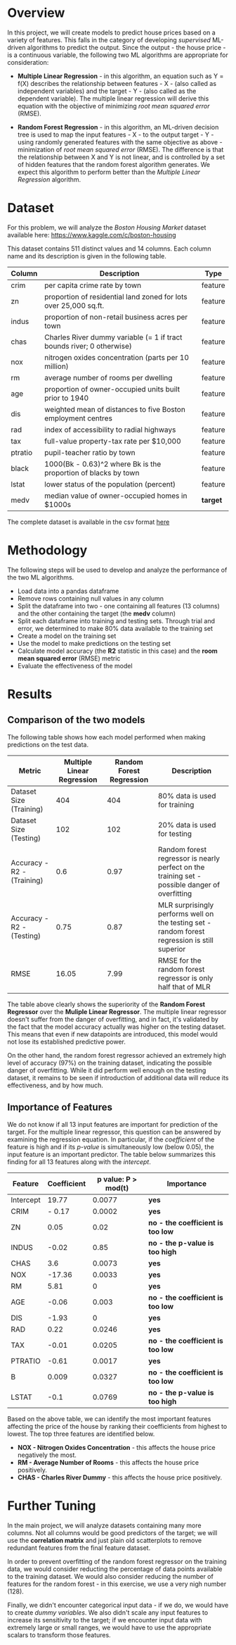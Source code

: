 # Overview

In this project, we will create models to predict house prices based on a variety of features. This falls in the category of developing *supervised* ML-driven algorithms to predict the output. Since the output - the house price - is a continuous variable, the following two ML algorithms are appropriate for consideration:

* **Multiple Linear Regression** - in this algorithm, an equation such as Y = f(X) describes the relationship between features - X - (also called as independent variables) and the target - Y - (also called as the dependent variable). The multiple linear regression will derive this equation with the objective of minimizing *root mean squared error* (RMSE).

* **Random Forest Regression** - in this algorithm, an ML-driven decision tree is used to map the input features - X - to the output target - Y - using randomly generated features with the same objective as above - minimization of *root mean squared error* (RMSE). The difference is that the relationship between X and Y is not linear, and is controlled by a set of hidden features that the random forest algorithm generates. We expect this algorithm to perform better than the *Multiple Linear Regression* algorithm.

# Dataset

For this problem, we will analyze the *Boston Housing Market* dataset available here: https://www.kaggle.com/c/boston-housing

This dataset contains 511 distinct values and 14 columns. Each column name and its description is given in the following table.

| Column | Description | Type | 
| ------ | ----------- | ---- | 
| crim | per capita crime rate by town | feature |
| zn | proportion of residential land zoned for lots over 25,000 sq.ft. | feature |
| indus | proportion of non-retail business acres per town | feature |
| chas | Charles River dummy variable (= 1 if tract bounds river; 0 otherwise) | feature |
| nox | nitrogen oxides concentration (parts per 10 million) | feature |
| rm | average number of rooms per dwelling | feature |
| age | proportion of owner-occupied units built prior to 1940 | feature |
| dis | weighted mean of distances to five Boston employment centres | feature |
| rad | index of accessibility to radial highways | feature |
| tax | full-value property-tax rate per \$10,000 | feature |
| ptratio | pupil-teacher ratio by town | feature |
| black | 1000(Bk - 0.63)^2 where Bk is the proportion of blacks by town | feature |
| lstat | lower status of the population (percent) | feature |
| medv | median value of owner-occupied homes in \$1000s | **target** |

The complete dataset is available in the csv format [here](boston-housing/boston_housing.csv)

# Methodology

The following steps will be used to develop and analyze the performance of the two ML algorithms.

* Load data into a pandas dataframe
* Remove rows containing null values in any column
* Split the dataframe into two - one containing all features (13 columns) and the other containing the target (the **medv** column)
* Split each dataframe into training and testing sets. Through trial and error, we determined to make 80% data available to the training set
* Create a model on the training set
* Use the model to make predictions on the testing set
* Calculate model accuracy (the **R2** statistic in this case) and the **room mean squared error** (RMSE) metric
* Evaluate the effectiveness of the model

# Results

## Comparison of the two models

The following table shows how each model performed when making predictions on the test data.

| Metric | Multiple Linear Regression | Random Forest Regression | Description | 
| ------ | -------------------------- | ------------------------ | ----------- |
| Dataset Size (Training) | 404 | 404 | 80% data is used for training |
| Dataset Size (Testing) | 102 | 102 | 20% data is used for testing |
| Accuracy - R2 - (Training) | 0.6 | 0.97 | Random forest regressor is nearly perfect on the training set - possible danger of overfitting |
| Accuracy - R2 - (Testing) | 0.75 | 0.87 | MLR surprisingly performs well on the testing set - random forest regression is still superior |
| RMSE | 16.05 | 7.99 | RMSE for the random forest regressor is only half that of MLR |

The table above clearly shows the superiority of the **Random Forest Regressor** over the **Muliple Linear Regressor**. The multiple linear regressor doesn't suffer from the danger of overfitting, and in fact, it's validated by the fact that the model accuracy actually was higher on the testing dataset. This means that even if new datapoints are introduced, this model would not lose its established predictive power.

On the other hand, the random forest regressor achieved an extremely high level of accuracy (97%) on the training dataset, indicating the possible danger of overfitting. While it did perform well enough on the testing dataset, it remains to be seen if introduction of additional data will reduce its effectiveness, and by how much.

## Importance of Features

We do not know if all 13 input features are important for prediction of the target. For the multiple linear regressor, this question can be answered by examining the regression equation. In particular, if the *coefficient* of the feature is high and if its *p-value* is simultaneously low (below 0.05), the input feature is an important predictor. The table below summarizes this finding for all 13 features along with the *intercept*.

| Feature | Coefficient | p value: P > mod(t) | Importance | 
| ------- | ----------- | ------------------- | ---------- |
| Intercept | 19.77 | 0.0077 | **yes** |
| CRIM | - 0.17 | 0.0002 | **yes** |
| ZN | 0.05 | 0.02 | **no - the coefficient is too low** |
| INDUS | -0.02 | 0.85 | **no - the p-value is too high** |
| CHAS | 3.6 | 0.0073 | **yes** |
| NOX | -17.36 | 0.0033 | **yes** |
| RM | 5.81 | 0 | **yes** |
| AGE | -0.06 | 0.003 | **no - the coefficient is too low** |
| DIS | -1.93 | 0 | **yes** |
| RAD | 0.22 | 0.0246 | **yes** |
| TAX | -0.01 | 0.0205 | **no - the coefficient is too low** |
| PTRATIO | -0.61 | 0.0017 | **yes** |
| B | 0.009 | 0.0327 | **no - the coefficient is too low** |
| LSTAT | -0.1 | 0.0769 | **no - the p-value is too high** |

Based on the above table, we can identify the most important features affecting the price of the house by ranking their coefficients from highest to lowest. The top three features are identified below.

* **NOX - Nitrogen Oxides Concentration** - this affects the house price negatively the most.
* **RM - Average Number of Rooms** - this affects the house price positively.
* **CHAS - Charles River Dummy** - this affects the house price positively. 

# Further Tuning

In the main project, we will analyze datasets containing many more columns. Not all columns would be good predictors of the target; we will use the **correlation matrix** and just plain old scatterplots to remove redundant features from the final feature dataset.

In order to prevent overfitting of the random forest regressor on the training data, we would consider reducting the percentage of data points available to the training dataset. We would also consider reducing the number of features for the random forest - in this exercise, we use a very nigh number (128).

Finally, we didn't encounter categorical input data - if we do, we would have to create *dummy variables*. We also didn't scale any input features to increase its sensitivity to the target; if we encounter input data with extremely large or small ranges, we would have to use the appropriate scalars to transform those features.
